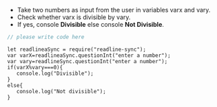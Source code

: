 - Take two numbers as input from the user in variables varx and vary.
- Check whether varx is divisible by vary.
- If yes, console  **Divisible** else console **Not Divisible**.

```javascript
// please write code here
```

```solution
let readlineaSync = require("readline-sync");
var varX=readlineaSync.questionInt("enter a number");
var vary=readlineSync.questionInt("enter a number");
if(varX%vary===0){
   console.log("Divisible");
}
else{
   console.log("Not divisible");
}
```